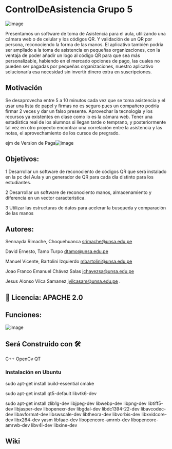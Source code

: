 # ControlDeAsistencia Grupo 5
![image](https://user-images.githubusercontent.com/104528081/173907222-d7f89e57-a35b-4509-988c-022d8ca500a4.png)

Presentamos un software de toma de Asistencia para el aula, utilizando una cámara web o de celular y los códigos QR. Y validación de un QR por persona, reconociendo la forma de las manos.
El aplicativo también podría ser ampliado a la toma de asistencia en pequeñas organizaciones, con la ventaja de poder añadir un logo al código QR para que sea más personalizable, habiendo en el mercado opciones de pago, las cuales no pueden ser pagadas por pequeñas organizaciones, nuestro aplicativo solucionaría esa necesidad sin invertir dinero extra en suscripciones.

## Motivación
  Se desaprovecha entre 5 a 10 minutos cada vez que se toma asistencia y el usar una lista de papel y firmas no es seguro pues un compañero podría firmar 2 veces y dar un falso presente.
  Aprovechar la tecnología y los recursos ya existentes en clase como lo es la cámara web. 
  Tener una estadística real de los alumnos si llegan tarde o temprano, y posteriormente tal vez en otro proyecto encontrar una correlación entre la asistencia y las notas, el aprovechamiento de los cursos de pregrado.
  
ejm de Version de Paga![image](https://user-images.githubusercontent.com/104528081/173920530-48a9bf09-40b2-45bf-a313-9f1a20f10626.png) 
## Objetivos:
  1 Desarrollar un software de reconociento de códigos QR que será instalado en la pc del Aula  y un generador de QR para cada día distinto para los estudiantes.
  
  2 Desarrollar un software de reconociento manos, almacenamiento y diferencia en un vector caracteristica.
  
  3 Utilizar las estructuras de datos  para acelerar la busqueda y comparación de las manos
## Autores: 
  Sennayda Rimache, Choquehuanca srimache@unsa.edu.pe
  
  David Ernesto, Tamo Turpo dtamo@unsa.edu.pe 
  
  Manuel Vicente, Bartolini Izquierdo mbartolini@unsa.edu.pe 
  
  Joao Franco Emanuel Chávez Salas jchavezsa@unsa.edu.pe
  
  Jesus Alonso Vilca Samanez jvilcasam@unsa.edu.pe
.
## 🔧 Licencia: APACHE  2.0 
## Funciones:
![image](https://user-images.githubusercontent.com/104528081/173900214-573de694-3322-4bdd-8479-4c280964384a.png)
## Será Construido con 🛠️
  C++ OpenCv  QT
### Instalación en Ubuntu 
  
  sudo apt-get install build-essential cmake 
  
  sudo apt-get install qt5-default libvtk6-dev 
  
  sudo apt-get install zlib1g-dev libjpeg-dev libwebp-dev libpng-dev libtiff5-dev libjasper-dev libopenexr-dev libgdal-dev libdc1394-22-dev libavcodec-dev libavformat-dev libswscale-dev libtheora-dev libvorbis-dev libxvidcore-dev libx264-dev yasm libfaac-dev libopencore-amrnb-dev libopencore-amrwb-dev libv4l-dev libxine-dev



## Wiki
